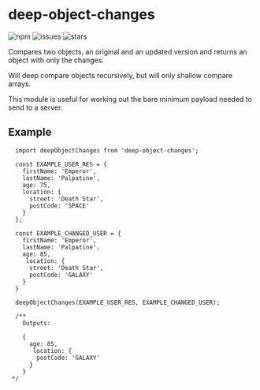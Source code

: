 # deep-object-changes
![npm](https://nodei.co/npm/deep-object-changes.png?compact=true) ![issues](https://img.shields.io/github/issues/alexgurr/deep-object-changes.svg) ![stars](https://img.shields.io/github/stars/alexgurr/deep-object-changes.svg)

Compares two objects, an original and an updated version and returns an object with only the changes.

Will deep compare objects recursively, but will only shallow compare arrays.

This module is useful for working out the bare minimum payload needed to send to a server.

## Example

```
  import deepObjectChanges from 'deep-object-changes';
  
  const EXAMPLE_USER_RES = {
    firstName: 'Emperor',
    lastName: 'Palpatine',
    age: 75,
    location: {
      street: 'Death Star',
      postCode: 'SPACE'
    }
  };
  
  const EXAMPLE_CHANGED_USER = {
    firstName: 'Emperor',
    lastName: 'Palpatine',
    age: 85,
     location: {
      street: 'Death Star',
      postCode: 'GALAXY'
    }
  }
  
  deepObjectChanges(EXAMPLE_USER_RES, EXAMPLE_CHANGED_USER);
  
  /**
    Outputs: 
    
    {
      age: 85,
       location: {
        postCode: 'GALAXY'
      }
    }
 */
  
```
